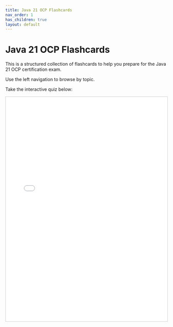 ```yaml
---
title: Java 21 OCP Flashcards
nav_order: 1
has_children: true
layout: default
---
```


# Java 21 OCP Flashcards

This is a structured collection of flashcards to help you prepare for the Java 21 OCP certification exam.

Use the left navigation to browse by topic.

Take the interactive quiz below:

<iframe src="assets/quizzes/java21-quiz.html" width="100%" height="700px" style="border:1px solid #ccc;"></iframe>
